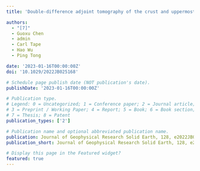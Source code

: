 ```yaml
---
title: 'Double-difference adjoint tomography of the crust and uppermost mantle beneath Alaska'

authors:
  - "[7]"
  - Guoxu Chen
  - admin
  - Carl Tape
  - Hao Wu
  - Ping Tong

date: '2023-01-16T00:00:00Z'
doi: '10.1029/2022JB025168'

# Schedule page publish date (NOT publication's date).
publishDate: '2023-01-16T00:00:00Z'

# Publication type.
# Legend: 0 = Uncategorized; 1 = Conference paper; 2 = Journal article;
# 3 = Preprint / Working Paper; 4 = Report; 5 = Book; 6 = Book section;
# 7 = Thesis; 8 = Patent
publication_types: ['2']

# Publication name and optional abbreviated publication name.
publication: Journal of Geophysical Research Solid Earth, 128, e2022JB025168
publication_short: Journal of Geophysical Research Solid Earth, 128, e2022JB025168

# Display this page in the Featured widget?
featured: true
---
```

